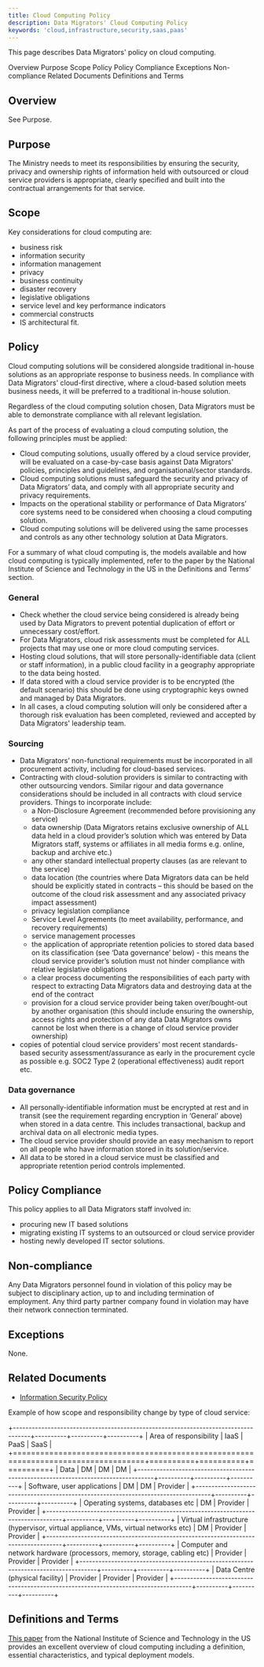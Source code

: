 ```yaml
---
title: Cloud Computing Policy
description: Data Migrators' Cloud Computing Policy 
keywords: 'cloud,infrastructure,security,saas,paas'
---
```


<PageDescription>

This page describes Data Migrators' policy on cloud computing.

</PageDescription>

<AnchorLinks>
  <AnchorLink>Overview</AnchorLink>
  <AnchorLink>Purpose</AnchorLink>
  <AnchorLink>Scope</AnchorLink>
  <AnchorLink>Policy</AnchorLink>
  <AnchorLink>Policy Compliance</AnchorLink>
  <AnchorLink>Exceptions</AnchorLink>
  <AnchorLink>Non-compliance</AnchorLink>
  <AnchorLink>Related Documents</AnchorLink>
  <AnchorLink>Definitions and Terms</AnchorLink>
</AnchorLinks>

## Overview

See Purpose.

## Purpose

The Ministry needs to meet its responsibilities by ensuring the security, privacy and ownership rights of information held with outsourced or cloud service providers is appropriate, clearly specified and built into the contractual arrangements for that service. 

## Scope

Key considerations for cloud computing are:

- business risk 
- information security
- information management 
- privacy
- business continuity 
- disaster recovery
- legislative obligations
- service level and key performance indicators
- commercial constructs
- IS architectural fit.

## Policy	

Cloud computing solutions will be considered alongside traditional in-house solutions as an appropriate response to business needs.  In compliance with Data Migrators' cloud-first directive, where a cloud-based solution meets business needs, it will be preferred to a traditional in-house solution.

Regardless of the cloud computing solution chosen, Data Migrators must be able to demonstrate compliance with all relevant legislation.

As part of the process of evaluating a cloud computing solution, the following principles must be applied:

- Cloud computing solutions, usually offered by a cloud service provider, will be evaluated on a case-by-case basis against Data Migrators' policies, principles and guidelines, and organisational/sector standards. 
- Cloud computing solutions must safeguard the security and privacy of Data Migrators’ data, and comply with all appropriate security and privacy requirements. 
- Impacts on the operational stability or performance of Data Migrators’ core systems need to be considered when choosing a cloud computing solution. 
- Cloud computing solutions will be delivered using the same processes and controls as any other technology solution at Data Migrators.
  
For a summary of what cloud computing is, the models available and how cloud computing is typically implemented, refer to the paper by the National Institute of Science and Technology in the US in the Definitions and Terms’ section.  
	
### General

- Check whether the cloud service being considered is already being used by Data Migrators to prevent potential duplication of effort or unnecessary cost/effort.
- For Data Migrators, cloud risk assessments must be completed for ALL projects that may use one or more cloud computing services.
- Hosting cloud solutions, that will store personally-identifiable data (client or staff information), in a public cloud facility in a geography appropriate to the data being hosted.
- If data stored with a cloud service provider is to be encrypted (the default scenario) this should be done using cryptographic keys owned and managed by Data Migrators. 
- In all cases, a cloud computing solution will only be considered after a thorough risk evaluation has been completed, reviewed and accepted by Data Migrators' leadership team.

### Sourcing

* Data Migrators’ non-functional requirements must be incorporated in all procurement activity, including for cloud-based services.
* Contracting with cloud-solution providers is similar to contracting with other outsourcing vendors.  Similar rigour and data governance considerations should be included in all contracts with cloud service providers.  Things to incorporate include:
  - a Non-Disclosure Agreement  (recommended before provisioning any service)
  - data ownership (Data Migrators retains exclusive ownership of ALL data held in a cloud provider’s solution which was entered by Data Migrators staff, systems or affiliates in all media forms e.g. online, backup and archive etc.)
  - any other standard intellectual property clauses (as are relevant to the service)
  - data location (the countries where Data Migrators data can be held should be explicitly stated in contracts – this should be based on the outcome of the cloud risk assessment and any associated privacy impact assessment)
  - privacy legislation compliance
  - Service Level Agreements (to meet availability, performance, and recovery requirements)
  - service management processes
  - the application of appropriate retention policies to stored data based on its classification (see ‘Data governance’ below) - this means the cloud service provider’s solution must not hinder compliance with relative legislative obligations
  - a clear process documenting the responsibilities of each party with respect to extracting Data Migrators data and destroying data at the end of the contract
  - provision for a cloud service provider being taken over/bought-out by another organisation (this should include ensuring the ownership, access rights and protection of any data Data Migrators owns cannot be lost when there is a change of cloud service provider ownership) 
* copies of potential cloud service providers’ most recent standards-based security assessment/assurance as early in the procurement cycle as possible e.g. SOC2 Type 2 (operational effectiveness) audit report etc.

### Data governance

- All personally-identifiable information must be encrypted at rest and in transit (see the requirement regarding encryption in ‘General’ above) when stored in a data centre.  This includes transactional, backup and archival data on all electronic media types.
- The cloud service provider should provide an easy mechanism to report on all people who have information stored in its solution/service.
- All data to be stored in a cloud service must be classified and appropriate retention period controls implemented.

## Policy Compliance

This policy applies to all Data Migrators staff involved in:
- procuring new IT based solutions
- migrating existing IT systems to an outsourced or cloud service provider
- hosting newly developed IT sector solutions.

## Non-compliance

Any Data Migrators personnel found in violation of this policy may be subject to disciplinary action, up to and including termination
of employment. Any third party partner company found in violation may have their network connection terminated.

## Exceptions

None.

## Related Documents

- [Information Security Policy](information_lifecycle_mangement_policy)

Example of how scope and responsibility change by type of cloud service:

+-----------------------------------------------------------------------------------+----------+----------+----------+
| Area of responsibility                                                            | IaaS     | PaaS     | SaaS     |
+===================================================================================+==========+==========+==========+
| Data                                                                              | DM       | DM       | DM       |
+-----------------------------------------------------------------------------------+----------+----------+----------+
| Software, user applications                                                       | DM       | DM       | Provider |
+-----------------------------------------------------------------------------------+----------+----------+----------+
| Operating systems, databases etc                                                  | DM       | Provider | Provider |
+-----------------------------------------------------------------------------------+----------+----------+----------+
| Virtual infrastructure (hypervisor, virtual appliance, VMs, virtual networks etc) | DM       | Provider | Provider |
+-----------------------------------------------------------------------------------+----------+----------+----------+
| Computer and network hardware (processors, memory, storage, cabling etc)          | Provider | Provider | Provider |
+-----------------------------------------------------------------------------------+----------+----------+----------+
| Data Centre (physical facility)                                                   | Provider | Provider | Provider |
+-----------------------------------------------------------------------------------+----------+----------+----------+


## Definitions and Terms

[This paper](http://nvlpubs.nist.gov/nistpubs/Legacy/SP/nistspecialpublication800-145.pdf) from the National Institute of Science and Technology in the US provides an excellent overview of cloud computing including a definition, essential characteristics, and typical deployment models.

